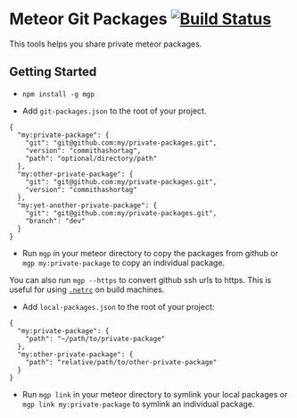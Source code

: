 # Meteor Git Packages [![Build Status](https://travis-ci.org/DispatchMe/mgp.svg?branch=master)](https://travis-ci.org/DispatchMe/mgp)

This tools helps you share private meteor packages.

## Getting Started

- `npm install -g mgp`

- Add `git-packages.json` to the root of your project.

````
{
  "my:private-package": {
    "git": "git@github.com:my/private-packages.git",
    "version": "commithashortag",
    "path": "optional/directory/path"
  },
  "my:other-private-package": {
    "git": "git@github.com:my/private-packages.git",
    "version": "commithashortag"
  },
  "my:yet-another-private-package": {
    "git": "git@github.com:my/private-packages.git",
    "branch": "dev"
  }
}
````

- Run `mgp` in your meteor directory to copy the packages from github or `mgp my:private-package` to copy an individual package.

You can also run `mgp --https` to convert github ssh urls to https. This is useful for using [`.netrc`](https://gist.github.com/jperl/91f32a37dc1c12c48ad8) on build machines.

- Add `local-packages.json` to the root of your project:

````
{
  "my:private-package": {
    "path": "~/path/to/private-package"
  },
  "my:other-private-package": {
    "path": "relative/path/to/other-private-package"
  }
}
````

- Run `mgp link` in your meteor directory to symlink your local packages or `mgp link my:private-package` to symlink an individual package.
